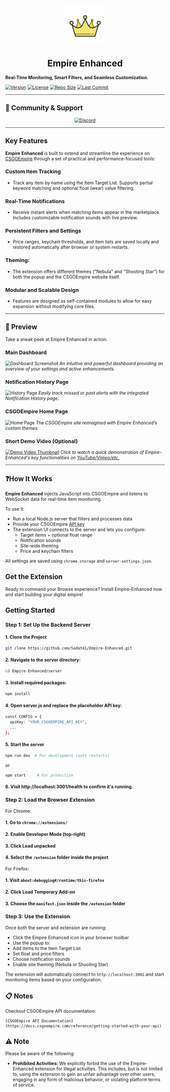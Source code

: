 

<p align="center">
  <a href="https://betterfloat.com/">
    <img width="128" src="https://github.com/Sadat41/Empire-Enhanced/blob/main/icon128.png?raw=true"/>
  </a>
  <h1 align="center">Empire Enhanced</h1>
</p>

**Real-Time Monitoring, Smart Filters, and Seamless Customization.**

[![Version](https://img.shields.io/badge/version-1.0.0-blue.svg)](https://github.com/Sadat41/Empire-Enhanced)
[![License](https://img.shields.io/badge/license-MIT-green.svg)](LICENSE.md)
[![Repo Size](https://img.shields.io/github/repo-size/Sadat41/Empire-Enhanced?label=repo%20size&color=orange)](https://github.com/Sadat41/Empire-Enhanced)
[![Last Commit](https://img.shields.io/github/last-commit/Sadat41/Empire-Enhanced?label=last%20commit&color=lightgrey)](https://github.com/Sadat41/Empire-Enhanced/commits/main)

---

## 🤝 Community & Support
<p align="center">
  <a href="https://discord.gg/tmX4HjmQKz">
    <picture>
      <source srcset="https://i.postimg.cc/Fzj7T05w/discord.png" media="(prefers-color-scheme: dark)">
      <img height="58" src="https://i.postimg.cc/Fzj7T05w/discord.png" alt="Discord"></picture></a>
</p>

---

## Key Features

**Empire Enhanced** is built to extend and streamline the experience on [CSGOEmpire](https://csgoempire.com) through a set of practical and performance-focused tools:

### Custom Item Tracking  
- Track any item by name using the Item Target List. Supports partial keyword matching and optional float (wear) value filtering.

### Real-Time Notifications  
- Receive instant alerts when matching items appear in the marketplace. Includes customizable notification sounds with live preview.

### Persistent Filters and Settings  
- Price ranges, keychain thresholds, and item lists are saved locally and restored automatically after browser or system restarts.

### Theming: 
- The extension offers different themes ("Nebula" and "Shooting Star") for both the popup and the CSGOEmpire website itself.

### Modular and Scalable Design  
- Features are designed as self-contained modules to allow for easy expansion without modifying core files.
---

## 📸 Preview

Take a sneak peek at Empire Enhanced in action.

### Main Dashboard

![Dashboard Screenshot](https://placehold.co/1200x675/333333/ffffff?text=YOUR_DASHBOARD_SCREENSHOT_HERE)
*An intuitive and powerful dashboard providing an overview of your settings and active enhancements.*

### Notification History Page

![History Page](https://placehold.co/1200x675/555555/ffffff?text=YOUR_FEATURE_X_SCREENSHOT_HERE)
*Easily track missed or past alerts with the integrated Notification History page.*

### CSGOEmpire Home Page

![Home Page](https://placehold.co/1200x675/555555/ffffff?text=YOUR_FEATURE_X_SCREENSHOT_HERE)
*The CSGOEmpire site reimagined with Empire Enhanced’s custom themes.*

### Short Demo Video (Optional)

[![Demo Video Thumbnail](https://placehold.co/1200x675/777777/ffffff?text=YOUR_VIDEO_THUMBNAIL_HERE)](YOUR_VIDEO_LINK_HERE)
*Click to watch a quick demonstration of Empire-Enhanced's key functionalities on [YouTube/Vimeo/etc.](YOUR_VIDEO_LINK_HERE)*

---

## ❓How It Works

**Empire Enhanced** injects JavaScript into CSGOEmpire and listens to WebSocket data for real-time item monitoring.

To use it:
- Run a local Node.js server that filters and processes data
- Provide your CSGOEmpire [API key](https://csgoempire.com/trading/apikey)
- The extension UI connects to the server and lets you configure:
  -  Target items + optional float range
  -  Notification sounds
  -  Site-wide theming
  -  Price and keychain filters

All settings are saved using `chrome.storage` and `server-settings.json`.

## Get the Extension

Ready to command your Browse experience? Install Empire-Enhanced now and start building your digital empire!

## Getting Started
### Step 1: Set Up the Backend Server

#### 1. Clone the Project
```bash
git clone https://github.com/Sadat41/Empire-Enhanced.git
```
#### 2. Navigate to the server directory:
``` bash
cd Empire-Enhanced/server
```
#### 3. Install required packages:
```bash
npm install
```
#### 4. Open server.js and replace the placeholder API key:
```bash
const CONFIG = {
  apiKey: "YOUR_CSGOEMPIRE_API_KEY",
  ...
};
```
#### 5. Start the server
```bash
npm run dev  # For development (auto restarts)
```
or
```bash
npm start     # For production
```
#### 6. Visit http://localhost:3001/health to confirm it's running.

### Step 2: Load the Browser Extension

For Chrome:
#### 1. Go to `chrome://extensions/`

#### 2. Enable Developer Mode (top-right)

#### 3. Click Load unpacked

#### 4. Select the `/extension` folder inside the project

For Firefox:
#### 1. Visit `about:debugging#/runtime/this-firefox`

#### 2. Click Load Temporary Add-on

#### 3. Choose the `manifest.json` inside the `/extension` folder

### Step 3: Use the Extension
Once both the server and extension are running:

- Click the Empire Enhanced icon in your browser toolbar
- Use the popup to:
- Add items to the Item Target List
- Set float and price filters
- Choose notification sounds
- Enable site theming (Nebula or Shooting Star)

The extension will automatically connect to `http://localhost:3001` and start monitoring items based on your configuration.

## 📋 Notes
Checkout CSGOEmpire API documentation:
```
[CSGOEmpire API Documentation](https://docs.csgoempire.com/reference/getting-started-with-your-api)
```

## ⚠️ Note

Please be aware of the following:

* **Prohibited Activities:** We explicitly forbid the use of the Empire-Enhanced extension for illegal activities. This includes, but is not limited to, using the extension to gain an unfair advantage over other users, engaging in any form of malicious behavior, or violating platform terms of service. 
